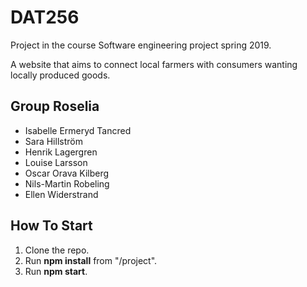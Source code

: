 # DAT256
Project in the course Software engineering project spring 2019.

A website that aims to connect local farmers with consumers wanting locally produced goods.

## Group Roselia
* Isabelle Ermeryd Tancred
* Sara Hillström
* Henrik Lagergren
* Louise Larsson
* Oscar Orava Kilberg
* Nils-Martin Robeling
* Ellen Widerstrand

## How To Start
1. Clone the repo.
2. Run **npm install** from "/project".
3. Run **npm start**.

